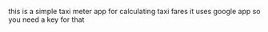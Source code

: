 this is a simple taxi meter app for calculating taxi fares
it uses google app so you need a key for that
